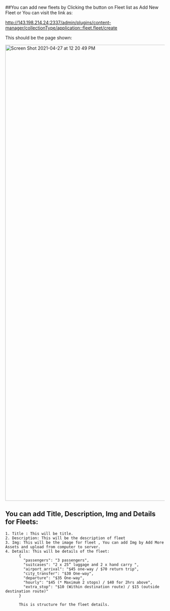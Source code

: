 ##You can add new fleets by Clicking the button on Fleet list as Add New Fleet or You can visit the link as:

http://143.198.214.24:2337/admin/plugins/content-manager/collectionType/application::fleet.fleet/create

This should be the page shown:

<img width="1440" alt="Screen Shot 2021-04-27 at 12 20 49 PM" src="https://user-images.githubusercontent.com/59637626/116196298-0ac8fb80-a753-11eb-9e25-94fef54b740b.png">


## You can add Title, Description, Img and Details for Fleets:

```
1. Title : This will be title.
2. Description: This will be the description of fleet
3. Img: This will be the image for fleet , You can add Img by Add More Assets and upload from computer to server.
4. Details: This will be details of the fleet:
      {
        "passengers": "3 passengers",
        "suitcases": "2 x 25” luggage and 2 x hand carry ",
        "airport_arrival": "$45 one-way / $70 return trip",
        "city_transfer": "$30 One-way",
        "departure": "$35 One-way",
        "hourly": "$45 (* Maximum 2 stops) / $40 for 2hrs above",
        "extra_stop": "$10 (Within destination route) / $15 (outside destination route)"
      }
      
      This is structure for the fleet details.
```
